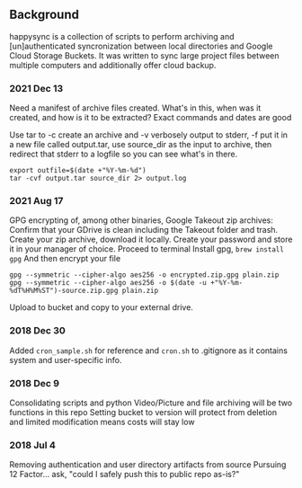 ## Background
happysync is a collection of scripts to perform archiving and [un]authenticated syncronization between local directories and Google Cloud Storage Buckets. It was written to sync large project files between multiple computers and additionally offer cloud backup.

### 2021 Dec 13
Need a manifest of archive files created.  What's in this, when was it created, and how is it to be extracted? Exact commands and dates are good

Use tar to -c create an archive and -v verbosely output to stderr, -f put it in a new file called output.tar, use source_dir as the input to archive, then redirect that stderr to a logfile so you can see what's in there.

```
export outfile=$(date +"%Y-%m-%d")
tar -cvf output.tar source_dir 2> output.log
```

### 2021 Aug 17
GPG encrypting of, among other binaries, Google Takeout zip archives:
Confirm that your GDrive is clean including the Takeout folder and trash.
Create your zip archive, download it locally.
Create your password and store it in your manager of choice.
Proceed to terminal
Install gpg, 
```brew install gpg```
And then encrypt your file

```gpg --symmetric --cipher-algo aes256 -o encrypted.zip.gpg plain.zip``` 
<br>
```gpg --symmetric --cipher-algo aes256 -o $(date -u +"%Y-%m-%dT%H%M%ST")-source.zip.gpg plain.zip```

Upload to bucket and copy to your external drive.


### 2018 Dec 30
Added `cron_sample.sh` for reference and `cron.sh` to .gitignore as it contains system and user-specific info.  

### 2018 Dec 9
Consolidating scripts and python
Video/Picture and file archiving will be two functions in this repo
Setting bucket to version will protect from deletion and limited modification means costs will stay low

### 2018 Jul 4
Removing authentication and user directory artifacts from source
Pursuing 12 Factor... ask, "could I safely push this to public repo as-is?"

